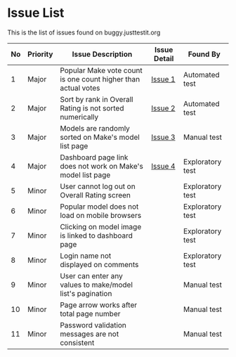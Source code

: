 # Issue List

This is the list of issues found on buggy.justtestit.org

| No | Priority | Issue Description                                             | Issue Detail | Found By         |
|----|----------|---------------------------------------------------------------|--------------|------------------|
| 1  | Major    | Popular Make vote count is one count higher than actual votes | [Issue 1](./Issue1.md)      | Automated test   |
| 2  | Major    | Sort by rank in Overall Rating is not sorted numerically      | [Issue 2](./Issue1.md)      | Automated test   |
| 3  | Major    | Models are randomly sorted on Make's model list page          | [Issue 3](./Issue1.md)      | Manual test      |
| 4  | Major    | Dashboard page link does not work on Make's model list page   | [Issue 4](./Issue1.md)      | Exploratory test |
| 5  | Minor    | User cannot log out on Overall Rating screen                  |              | Exploratory test |
| 6  | Minor    | Popular model does not load on mobile browsers                |              | Exploratory test |
| 7  | Minor    | Clicking on model image is linked to dashboard page           |              | Exploratory test |
| 8  | Minor    | Login name not displayed on comments                          |              | Exploratory test |
| 9  | Minor    | User can enter any values to make/model list's pagination     |              | Manual test      |
| 10 | Minor    | Page arrow works after total page number                      |              | Manual test      |
| 11 | Minor    | Password validation messages are not consistent               |              | Manual test      |